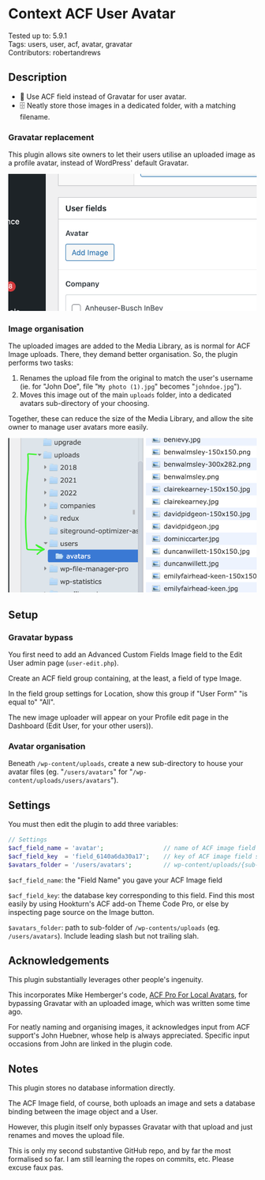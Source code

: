 # Context ACF User Avatar

Tested up to: 5.9.1  
Tags: users, user, acf, avatar, gravatar  
Contributors: robertandrews  

## Description

* 📸 Use ACF field instead of Gravatar for user avatar.
* 🗄 Neatly store those images in a dedicated folder, with a matching filename.

### Gravatar replacement

This plugin allows site owners to let their users utilise an uploaded image as a profile avatar, instead of WordPress' default Gravatar.

![Plugin screenshot 1](screenshot_upload.png)

### Image organisation

The uploaded images are added to the Media Library, as is normal for ACF Image uploads. There, they demand better organisation. So, the plugin performs two tasks:

1. Renames the upload file from the original to match the user's username (ie. for "John Doe", file "`My photo (1).jpg`" becomes "`johndoe.jpg`").
2. Moves this image out of the main `uploads` folder, into a dedicated avatars sub-directory of your choosing.

Together, these can reduce the size of the Media Library, and allow the site owner to manage user avatars more easily.

![Plugin screenshot 1](screenshot_folder.png)

## Setup

### Gravatar bypass

You first need to add an Advanced Custom Fields Image field to the Edit User admin page (`user-edit.php`).

Create an ACF field group containing, at the least, a field of type Image.

In the field group settings for Location, show this group if "User Form" "is equal to" "All".

The new image uploader will appear on your Profile edit page in the Dashboard (Edit User, for your other users)).

### Avatar organisation

Beneath `/wp-content/uploads`, create a new sub-directory to house your avatar files (eg. "`/users/avatars`" for "`/wp-content/uploads/users/avatars`").

## Settings

You must then edit the plugin to add three variables:

```PHP
// Settings
$acf_field_name = 'avatar';                 // name of ACF image field storing User avatars
$acf_field_key  = 'field_6140a6da30a17';    // key of ACF image field storing User avatars
$avatars_folder = '/users/avatars';         // wp-content/uploads/{sub-folder}
```

`$acf_field_name`: the "Field Name" you gave your ACF Image field

`$acf_field_key`: the database key corresponding to this field. Find this most easily by using Hookturn's ACF add-on Theme Code Pro, or else by inspecting page source on the Image button.

`$avatars_folder`: path to sub-folder of `/wp-contents/uploads` (eg. `/users/avatars`). Include leading slash but not trailing slah.

## Acknowledgements

This plugin substantially leverages other people's ingenuity.

This incorporates Mike Hemberger's code, [ACF Pro For Local Avatars](https://thestizmedia.com/acf-pro-simple-local-avatars/), for bypassing Gravatar with an uploaded image, which was written some time ago.

For neatly naming and organising images, it acknowledges input from ACF support's John Huebner, whose help is always appreciated. Specific input occasions from John are linked in the plugin code.

## Notes

This plugin stores no database information directly.

The ACF Image field, of course, both uploads an image and sets a database binding between the image object and a User.

However, this plugin itself only bypasses Gravatar with that upload and just renames and moves the upload file.

This is only my second substantive GitHub repo, and by far the most formalised so far. I am still learning the ropes on commits, etc. Please excuse faux pas.
